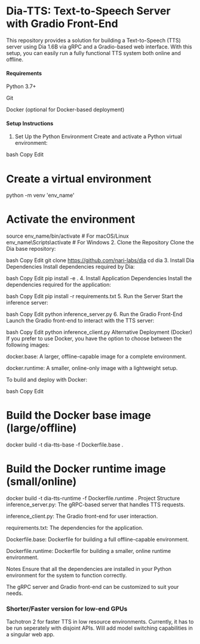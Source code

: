 # Dia-TTS: Text-to-Speech Server with Gradio Front-End
This repository provides a solution for building a Text-to-Speech (TTS) server using Dia 1.6B via gRPC and a Gradio-based web interface. With this setup, you can easily run a fully functional TTS system both online and offline.

#### Requirements
Python 3.7+

Git

Docker (optional for Docker-based deployment)

#### Setup Instructions
1. Set Up the Python Environment
Create and activate a Python virtual environment:

bash
Copy
Edit
# Create a virtual environment
python -m venv 'env_name'

# Activate the environment
source env_name/bin/activate  # For macOS/Linux
env_name\Scripts\activate    # For Windows
2. Clone the Repository
Clone the Dia base repository:

bash
Copy
Edit
git clone https://github.com/nari-labs/dia
cd dia
3. Install Dia Dependencies
Install dependencies required by Dia:

bash
Copy
Edit
pip install -e .
4. Install Application Dependencies
Install the dependencies required for the application:

bash
Copy
Edit
pip install -r requirements.txt
5. Run the Server
Start the inference server:

bash
Copy
Edit
python inference_server.py
6. Run the Gradio Front-End
Launch the Gradio front-end to interact with the TTS server:

bash
Copy
Edit
python inference_client.py
Alternative Deployment (Docker)
If you prefer to use Docker, you have the option to choose between the following images:

docker.base: A larger, offline-capable image for a complete environment.

docker.runtime: A smaller, online-only image with a lightweight setup.

To build and deploy with Docker:

bash
Copy
Edit
# Build the Docker base image (large/offline)
docker build -t dia-tts-base -f Dockerfile.base .

# Build the Docker runtime image (small/online)
docker build -t dia-tts-runtime -f Dockerfile.runtime .
Project Structure
inference_server.py: The gRPC-based server that handles TTS requests.

inference_client.py: The Gradio front-end for user interaction.

requirements.txt: The dependencies for the application.

Dockerfile.base: Dockerfile for building a full offline-capable environment.

Dockerfile.runtime: Dockerfile for building a smaller, online runtime environment.

Notes
Ensure that all the dependencies are installed in your Python environment for the system to function correctly.

The gRPC server and Gradio front-end can be customized to suit your needs.

### Shorter/Faster version for low-end GPUs

Tachotron 2 for faster TTS in low resource environments.
Currently, it has to be run seperately with disjoint APIs.
Will add model switching capabilities in a singular web app.
